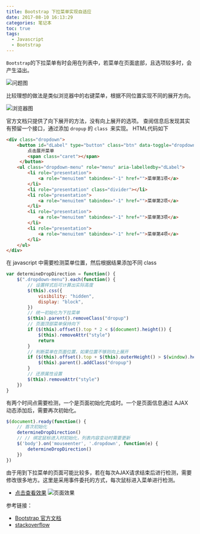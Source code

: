```yaml
---
title: Bootstrap 下拉菜单实现自适应
date: 2017-08-10 16:13:29
categories: 笔记本
toc: true
tags:
  - Javascript
  - Bootstrap
---
```


`Bootstrap`的下拉菜单有时会用在列表中，若菜单在页面底部，且选项较多时，会产生溢出。

![问题图](http://oih6hf7qs.bkt.clouddn.com/blog/20170810-164757127.png)

比较理想的做法是类似浏览器中的右键菜单，根据不同位置实现不同的展开方向。

![浏览器图](http://oih6hf7qs.bkt.clouddn.com/blog/20170810-164849596.png)

官方文档只提供了向下展开的方法，没有向上展开的选项。
查阅信息后发现其实有预留一个接口，通过添加 `dropup` 的 `class `来实现。
HTML代码如下

```html
<div class="dropdown">
    <button id="dLabel" type="button" class="btn" data-toggle="dropdown" aria-haspopup="true" aria-expanded="false">
        点击展开菜单
        <span class="caret"></span>
     </button>
    <ul class="dropdown-menu" role="menu" aria-labelledby="dLabel">
        <li role="presentation">
            <a role="menuitem" tabindex="-1" href="">菜单第1项</a>
        </li>
        <li role="presentation" class="divider"></li>
        <li role="presentation">
            <a role="menuitem" tabindex="-1" href="">菜单第2项</a>
        </li>
        <li role="presentation">
            <a role="menuitem" tabindex="-1" href="">菜单第3项</a>
        </li>
        <li role="presentation">
            <a role="menuitem" tabindex="-1" href="">菜单第4项</a>
        </li>
    </ul>
</div>
```

在 javascript 中需要检测菜单位置，然后根据结果添加不同 class

```javascript
var determineDropDirection = function() {
    $(".dropdown-menu").each(function() {
        // 设置样式后可计算出实际高度
        $(this).css({
            visibility: "hidden",
            display: "block",
        })
        // 统一初始化为下拉菜单
        $(this).parent().removeClass("dropup")
        // 页面顶部菜单保持向下
        if ($(this).offset().top * 2 < $(document).height()) {
            $(this).removeAttr("style")
            return
        }
        // 判断菜单在页面位置，如果位置不够则向上展开
        if ($(this).offset().top + $(this).outerHeight() > $(window).height() + $(window).scrollTop()) {
            $(this).parent().addClass("dropup")
        }
        // 还原属性设置
        $(this).removeAttr("style")
    })
}
```

有两个时间点需要检测，一个是页面初始化完成时。一个是页面信息通过 AJAX 动态添加后，需要再次初始化。

```javascript
$(document).ready(function() {
    // 首次初始化
    determineDropDirection()
    // // 绑定鼠标进入时初始化，列表内容变动时需要更新
    $('body').on('mouseenter', '.dropdown', function(e) {
        determineDropDirection()
    })
})
```

由于用到下拉菜单的页面可能比较多，若在每次AJAX请求结束后进行检测，需要修改很多地方。这里是采用事件委托的方式，每次鼠标进入菜单进行检测。
- [点击查看效果](http://xiaohaiping.cc/Practice-Demos/Bootstrap-dropdown-list/index.html)
![页面效果](http://oih6hf7qs.bkt.clouddn.com/blog/20170810-164936046.png)

参考链接：
- [Bootstrap 官方文档](http://getbootstrap.com/javascript/#dropdowns)
- [stackoverflow](https://stackoverflow.com/questions/32746598/bootstrap-dropdown-list-position-up-bottom-based-on-document-height)
